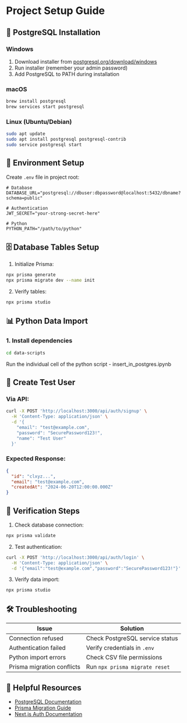 # Project Setup Guide
## 🐘 PostgreSQL Installation

### Windows
1. Download installer from [postgresql.org/download/windows](https://www.postgresql.org/download/windows/)
2. Run installer (remember your admin password)
3. Add PostgreSQL to PATH during installation

### macOS
```bash
brew install postgresql
brew services start postgresql
```

### Linux (Ubuntu/Debian)
```bash
sudo apt update
sudo apt install postgresql postgresql-contrib
sudo service postgresql start
```

## 🔐 Environment Setup

Create `.env` file in project root:
```env
# Database
DATABASE_URL="postgresql://dbuser:dbpassword@localhost:5432/dbname?schema=public"

# Authentication
JWT_SECRET="your-strong-secret-here"

# Python
PYTHON_PATH="/path/to/python"
```

## 🗄️ Database Tables Setup

1. Initialize Prisma:
```bash
npx prisma generate
npx prisma migrate dev --name init
```

2. Verify tables:
```bash
npx prisma studio
```

## 📊 Python Data Import

### 1. Install dependencies
```bash
cd data-scripts
```
Run the individual cell of the python script - insert_in_postgres.ipynb 

## 👤 Create Test User

### Via API:
```bash
curl -X POST 'http://localhost:3000/api/auth/signup' \
  -H 'Content-Type: application/json' \
  -d '{
    "email": "test@example.com",
    "password": "SecurePassword123!",
    "name": "Test User"
  }'
```

### Expected Response:
```json
{
  "id": "clxyz...",
  "email": "test@example.com",
  "createdAt": "2024-06-20T12:00:00.000Z"
}
```

## 🚦 Verification Steps

1. Check database connection:
```bash
npx prisma validate
```

2. Test authentication:
```bash
curl -X POST 'http://localhost:3000/api/auth/login' \
  -H 'Content-Type: application/json' \
  -d '{"email":"test@example.com","password":"SecurePassword123!"}'
```

3. Verify data import:
```bash
npx prisma studio
```

## 🛠️ Troubleshooting

| Issue | Solution |
|-------|----------|
| Connection refused | Check PostgreSQL service status |
| Authentication failed | Verify credentials in `.env` |
| Python import errors | Check CSV file permissions |
| Prisma migration conflicts | Run `npx prisma migrate reset` |

## 🔗 Helpful Resources

- [PostgreSQL Documentation](https://www.postgresql.org/docs/)
- [Prisma Migration Guide](https://www.prisma.io/docs/guides/migrate)
- [Next.js Auth Documentation](https://next-auth.js.org/)
